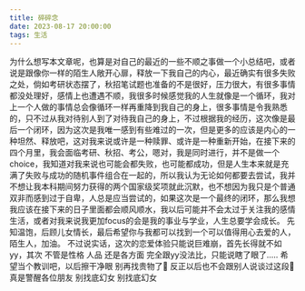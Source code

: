 ```yaml
---
title: 碎碎念
date: 2023-08-17 20:00:00
tags: 生活
---
```


为什么想写本文章呢，也算是对自己的最近的一些不顺之事做一个小总结吧，或者说是跟像你一样的陌生人敞开心扉，释放一下我自己的内心，最近确实有很多失败之处，倘如考研状态摆了，秋招笔试题也准备的不是很好，压力很大，有很多事情都没处理好，感情上也遭遇不顺，我很多时候感觉我的人生就像是一个循环，我对上一个人做的事情总会像循环一样再重降到我自己的身上，很多事情是令我熟悉的，只不过从我对待别人到了对待我自己的身上，不过根据我的经历，这次像是最后一个闭环，因为这次是我唯一感到有些难过的一次，但是更多的应该是内心的一种坦然、释放吧，这对我来说或许是一种赎罪、或许是一种重新开始，在接下来的四个月里，我会面临考研、秋招、考公，嗯对，我是同时进行，并不是做一个choice，我知道对我来说也可能会都失败，也可能都成功，但是人生本来就是充满了失败与成功的随机事件组合在一起的，所以我认为无论如何都要去尝试，我并不想让我本科期间努力获得的两个国家级奖项就此沉默，也不想因为我只是个普通双非而感到过于自卑，人总是应当尝试的，如果这次是一个最终的闭环，那么我想我应该在接下来的日子里面都会顺风顺水，我以后可能并不会太过于关注我的感情生活，或者对我来说我更加focus的会是我的事业与学业，人生总要学会成长。 先知温饱，后顾儿女情长，最后希望你与我都可以找到一个可以值得用心去爱的人，陌生人，加油。
不过说实话，这次的恋爱体验只能说巨难崩，首先长得就不如yy，其次 不管是性格 人品 还是各方面 完全跟yy没法比，只能说瞎了眼了..... 希望当个教训吧，以后擦干净眼 别再找贵物了🤣 反正以后也不会跟别人说谈过这段🤣 真是警醒各位朋友 别找底幻女 别找底幻女